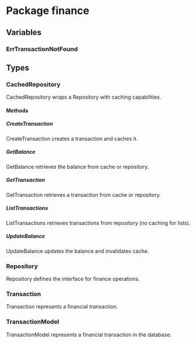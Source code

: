 # Package finance

## Variables

### ErrTransactionNotFound

## Types

### CachedRepository

CachedRepository wraps a Repository with caching capabilities.

#### Methods

##### CreateTransaction

CreateTransaction creates a transaction and caches it.

##### GetBalance

GetBalance retrieves the balance from cache or repository.

##### GetTransaction

GetTransaction retrieves a transaction from cache or repository.

##### ListTransactions

ListTransactions retrieves transactions from repository (no caching for lists).

##### UpdateBalance

UpdateBalance updates the balance and invalidates cache.

### Repository

Repository defines the interface for finance operations.

### Transaction

Transaction represents a financial transaction.

### TransactionModel

TransactionModel represents a financial transaction in the database.
